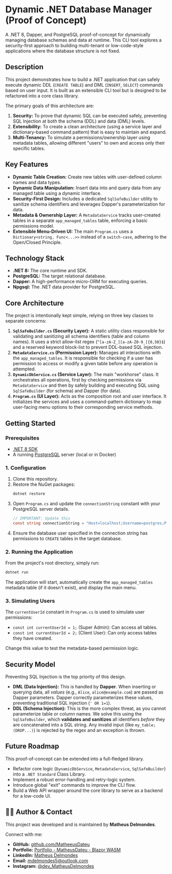 # Dynamic .NET Database Manager (Proof of Concept)

A .NET 8, Dapper, and PostgreSQL proof-of-concept for dynamically managing database schemas and data at runtime. This CLI tool explores a security-first approach to building multi-tenant or low-code-style applications where the database structure is not fixed.

## Description

This project demonstrates how to build a .NET application that can safely execute dynamic DDL (`CREATE TABLE`) and DML (`INSERT`, `SELECT`) commands based on user input. It is built as an extensible CLI tool but is designed to be refactored into a core class library.

The primary goals of this architecture are:
1.  **Security:** To prove that dynamic SQL can be executed safely, preventing SQL Injection at both the schema (DDL) and data (DML) levels.
2.  **Extensibility:** To create a clean architecture (using a service layer and dictionary-based command pattern) that is easy to maintain and expand.
3.  **Multi-Tenancy:** To simulate a permissions/ownership layer using metadata tables, allowing different "users" to own and access only their specific tables.

## Key Features

* **Dynamic Table Creation:** Create new tables with user-defined column names and data types.
* **Dynamic Data Manipulation:** Insert data into and query data from any managed table using a dynamic interface.
* **Security-First Design:** Includes a dedicated `SqlSafeBuilder` utility to sanitize schema identifiers and leverages Dapper's parameterization for data.
* **Metadata & Ownership Layer:** A `MetadataService` tracks user-created tables in a separate `app_managed_tables` table, enforcing a basic permissions model.
* **Extensible Menu-Driven UI:** The main `Program.cs` uses a `Dictionary<string, Func<...>>` instead of a `switch-case`, adhering to the Open/Closed Principle.

## Technology Stack

* **.NET 8:** The core runtime and SDK.
* **PostgreSQL:** The target relational database.
* **Dapper:** A high-performance micro-ORM for executing queries.
* **Npgsql:** The .NET data provider for PostgreSQL.

## Core Architecture

The project is intentionally kept simple, relying on three key classes to separate concerns:

1.  **`SqlSafeBuilder.cs` (Security Layer):** A static utility class responsible for validating and sanitizing all schema identifiers (table and column names). It uses a strict allow-list regex (`^[a-zA-Z_][a-zA-Z0-9_]{0,50}$`) and a reserved keyword block-list to prevent DDL-based SQL injection.
2.  **`MetadataService.cs` (Permission Layer):** Manages all interactions with the `app_managed_tables`. It is responsible for checking if a user has permission to access or modify a given table before any operation is attempted.
3.  **`DynamicDbService.cs` (Service Layer):** The main "workhorse" class. It orchestrates all operations, first by checking permissions via `MetadataService` and then by safely building and executing SQL using `SqlSafeBuilder` (for schema) and Dapper (for data).
4.  **`Program.cs` (UI Layer):** Acts as the composition root and user interface. It initializes the services and uses a command-pattern dictionary to map user-facing menu options to their corresponding service methods.

## Getting Started

### Prerequisites

* [.NET 8 SDK](https://dotnet.microsoft.com/download)
* A running [PostgreSQL](https://www.postgresql.org/download/) server (local or in Docker)

### 1. Configuration

1.  Clone this repository.
2.  Restore the NuGet packages:
    ```bash
    dotnet restore
    ```
3.  Open `Program.cs` and update the `connectionString` constant with your PostgreSQL server details.
    ```csharp
    // IMPORTANT: Update this
    const string connectionString = "Host=localhost;Username=postgres;Password=your_password;Database=your_test_db";
    ```
4.  Ensure the database user specified in the connection string has permissions to `CREATE` tables in the target database.

### 2. Running the Application

From the project's root directory, simply run:

```bash
dotnet run
````

The application will start, automatically create the `app_managed_tables` metadata table (if it doesn't exist), and display the main menu.

### 3\. Simulating Users

The `currentUserId` constant in `Program.cs` is used to simulate user permissions:

  * `const int currentUserId = 1;` (Super Admin): Can access all tables.
  * `const int currentUserId = 2;` (Client User): Can only access tables they have created.

Change this value to test the metadata-based permission logic.

## Security Model

Preventing SQL Injection is the top priority of this design.

  * **DML (Data Injection):** This is handled by **Dapper**. When inserting or querying data, all *values* (e.g., `Alice`, `alice@example.com`) are passed as Dapper parameters. Dapper correctly parameterizes these values, preventing traditional SQL injection (`' OR 1=1`).
  * **DDL (Schema Injection):** This is the more complex threat, as you cannot parameterize table or column names. We solve this using the `SqlSafeBuilder`, which **validates and sanitizes** all identifiers *before* they are concatenated into a SQL string. Any invalid input (like `my_table; (DROP...)`) is rejected by the regex and an exception is thrown.

## Future Roadmap

This proof-of-concept can be extended into a full-fledged library.

  * Refactor core logic (`DynamicDbService`, `MetadataService`, `SqlSafeBuilder`) into a `.NET Standard` Class Library.
  * Implement a robust error-handling and retry-logic system.
  * Introduce global "exit" commands to improve the CLI flow.
  * Build a Web API wrapper around the core library to serve as a backend for a low-code UI.

<!-- end list -->

## 👨‍💻 Author & Contact

This project was developed and is maintained by **Matheus Delmondes**.

Connect with me:

* **GitHub:** [github.com/MatheeusDateu](https://github.com/MatheusDateu)
* **Portfolio:** [Portfolio - MatheusDateu - Blazor WASM](https://matheusdateu.github.io/blazor-pwa-portfolio-matheusdateu/)
* **LinkedIn:** [Matheus Delmondes](https://www.linkedin.com/in/matheus-delmondes-7260b6221/)
* **Email:** mdelmondes5@outlook.com
* **Instagram:** [@dev_MatheusDelmondes](https://www.instagram.com/dev_matheusdelmondes/)

